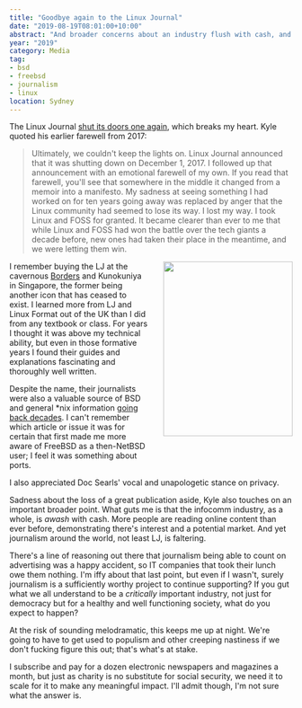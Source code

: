 ```yaml
---
title: "Goodbye again to the Linux Journal"
date: "2019-08-19T08:01:00+10:00"
abstract: "And broader concerns about an industry flush with cash, and journalism that can’t be funded."
year: "2019"
category: Media
tag:
- bsd
- freebsd
- journalism
- linux
location: Sydney
---
```

The Linux Journal [shut its doors one again](https://www.linuxjournal.com/content/linux-journal-ceases-publication-awkward-goodbye), which breaks my heart. Kyle quoted his earlier farewell from 2017:

> Ultimately, we couldn't keep the lights on. Linux Journal announced that it was shutting down on December 1, 2017. I followed up that announcement with an emotional farewell of my own. If you read that farewell, you'll see that somewhere in the middle it changed from a memoir into a manifesto. My sadness at seeing something I had worked on for ten years going away was replaced by anger that the Linux community had seemed to lose its way. I lost my way. I took Linux and FOSS for granted. It became clearer than ever to me that while Linux and FOSS had won the battle over the tech giants a decade before, new ones had taken their place in the meantime, and we were letting them win. 

<p><img src="https://rubenerd.com/files/2019/linuxjournal@1x.jpg" srcset="https://rubenerd.com/files/2019/linuxjournal@1x.jpg 1x, https://rubenerd.com/files/2019/linuxjournal@2x.jpg 2x" alt="" style="width:230px; height:311px; float:right; margin:0 0 2em 2em;" /></p>

I remember buying the LJ at the cavernous [Borders](https://commons.wikimedia.org/wiki/File:Borders_Singapore.jpg) and Kunokuniya in Singapore, the former being another icon that has ceased to exist. I learned more from LJ and Linux Format out of the UK than I did from any textbook or class. For years I thought it was above my technical ability, but even in those formative years I found their guides and explanations fascinating and thoroughly well written.

Despite the name, their journalists were also a valuable source of BSD and general \*nix information [going back decades](https://www.linuxjournal.com/article/2515). I can't remember which article or issue it was for certain that first made me more aware of FreeBSD as a then-NetBSD user; I feel it was something about ports.

I also appreciated Doc Searls' vocal and unapologetic stance on privacy.

Sadness about the loss of a great publication aside, Kyle also touches on an important broader point. What guts me is that the infocomm industry, as a whole, is *awash* with cash. More people are reading online content than ever before, demonstrating there's interest and a potential market. And yet journalism around the world, not least LJ, is faltering.

There's a line of reasoning out there that journalism being able to count on advertising was a happy accident, so IT companies that took their lunch owe them nothing. I'm iffy about that last point, but even if I wasn't, surely journalism is a sufficiently worthy project to continue supporting? If you gut what we all understand to be a *critically* important industry, not just for democracy but for a healthy and well functioning society, what do you expect to happen?

At the risk of sounding melodramatic, this keeps me up at night. We're going to have to get used to populism and other creeping nastiness if we don't fucking figure this out; that's what's at stake.

I subscribe and pay for a dozen electronic newspapers and magazines a month, but just as charity is no substitute for social security, we need it to scale for it to make any meaningful impact. I'll admit though, I'm not sure what the answer is.

